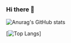 ### Hi there 👋
![Anurag's GitHub stats](https://github-readme-stats.vercel.app/api?username=GabrielChagas1&show_icons=true&theme=dracula)

[![Top Langs](https://github-readme-stats.vercel.app/api/top-langs/?username=GabrielChagas1&layout=compact)]

<!--
**GabrielChagas1/GabrielChagas1** is a ✨ _special_ ✨ repository because its `README.md` (this file) appears on your GitHub profile.

Here are some ideas to get you started:

- 🔭 I’m currently working on ...
- 🌱 I’m currently learning ...
- 👯 I’m looking to collaborate on ...
- 🤔 I’m looking for help with ...
- 💬 Ask me about ...
- 📫 How to reach me: ...
- 😄 Pronouns: ...
- ⚡ Fun fact: ...
-->
